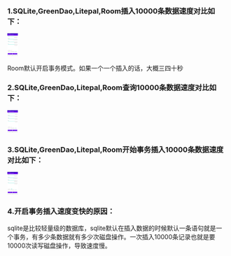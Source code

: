 ### 1.SQLite,GreenDao,Litepal,Room插入10000条数据速度对比如下：

<img src="插入10000条数据速度对比.jpg" alt="插入10000条数据速度对比" style="zoom:5%;" />

Room默认开启事务模式。如果一个一个插入的话，大概三四十秒

### 2.SQLite,GreenDao,Litepal,Room查询10000条数据速度对比如下：

<img src="查询10000条数据速度对比.jpg" alt="查询10000条数据速度对比" style="zoom:5%;" />

### 3.SQLite,GreenDao,Litepal,Room开始事务插入10000条数据速度对比如下：



<img src="开启事务后插入10000条数据速度对比-6362190.jpg" alt="开启事务后插入10000条数据速度对比" style="zoom:5%;" />

### 4.开启事务插入速度变快的原因：

sqlite是比较轻量级的数据库，sqlite默认在插入数据的时候默认一条语句就是一个事务，有多少条数据就有多少次磁盘操作。一次插入10000条记录也就是要10000次读写磁盘操作，导致速度慢。



